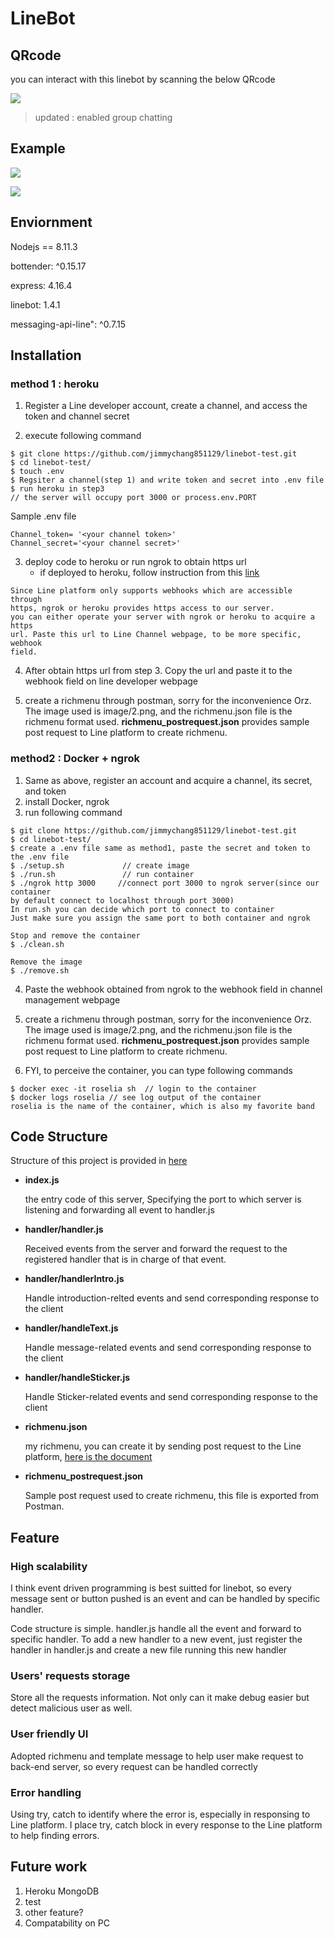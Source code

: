 # LineBot

## QRcode

you can interact with this linebot by scanning the below QRcode

![](https://i.imgur.com/8l9u1KWm.png)

> updated : enabled group chatting
## Example


![](https://i.imgur.com/J5JrLiam.png)

![](https://i.imgur.com/eltA2kom.png)


## Enviornment

Nodejs == 8.11.3

bottender: ^0.15.17

express: 4.16.4

linebot: 1.4.1

messaging-api-line": ^0.7.15

## Installation

### method 1 : heroku

1. Register a Line developer account, create a channel, and access the token and channel secret

2. execute following command

```
$ git clone https://github.com/jimmychang851129/linebot-test.git
$ cd linebot-test/
$ touch .env
$ Regsiter a channel(step 1) and write token and secret into .env file
$ run heroku in step3
// the server will occupy port 3000 or process.env.PORT
```

Sample .env file

```
Channel_token= '<your channel token>'
Channel_secret='<your channel secret>'
```

3. deploy code to heroku or run ngrok to obtain https url
    - if deployed to heroku, follow instruction from this [link](https://hackmd.io/p4cSSIgIS8irYGHuZkd-AA)

```
Since Line platform only supports webhooks which are accessible through
https, ngrok or heroku provides https access to our server.
you can either operate your server with ngrok or heroku to acquire a https
url. Paste this url to Line Channel webpage, to be more specific, webhook
field.
```

4. After obtain https url from step 3. Copy the url and paste it to the webhook field on line developer webpage

5. create a richmenu through postman, sorry for the inconvenience Orz. The image used is image/2.png, and the richmenu.json file is the richmenu format used. **richmenu_postrequest.json** provides sample post request to Line platform to create richmenu.

### method2 : Docker + ngrok

1. Same as above, register an account and acquire a channel, its secret, and token
2. install Docker, ngrok
3. run following command

```
$ git clone https://github.com/jimmychang851129/linebot-test.git
$ cd linebot-test/
$ create a .env file same as method1, paste the secret and token to the .env file
$ ./setup.sh             // create image
$ ./run.sh               // run container
$ ./ngrok http 3000     //connect port 3000 to ngrok server(since our container
by default connect to localhost through port 3000)
In run.sh you can decide which port to connect to container
Just make sure you assign the same port to both container and ngrok

Stop and remove the container
$ ./clean.sh

Remove the image
$ ./remove.sh
```

4. Paste the webhook obtained from ngrok to the webhook field in channel management webpage

5. create a richmenu through postman, sorry for the inconvenience Orz. The image used is image/2.png, and the richmenu.json file is the richmenu format used. **richmenu_postrequest.json** provides sample post request to Line platform to create richmenu.

6. FYI, to perceive the container, you can type following commands

```
$ docker exec -it roselia sh  // login to the container
$ docker logs roselia // see log output of the container
roselia is the name of the container, which is also my favorite band
```

## Code Structure

Structure of this project is provided in [here](https://www.csie.ntu.edu.tw/~b04902092/linebot/LineBotBorn.pdf)

- **index.js**
    
    the entry code of this server, Specifying the port to which server is listening and forwarding all event to handler.js

- **handler/handler.js**
    
    Received events from the server and forward the request to the registered handler that is in charge of that event.

- **handler/handlerIntro.js**
    
    Handle introduction-relted events and send corresponding response to the client

- **handler/handleText.js**

    Handle message-related events and send corresponding response to the client

- **handler/handleSticker.js**

	Handle Sticker-related events and send corresponding response to the client

- **richmenu.json**

    my richmenu, you can create it by sending post request to the Line platform, [here is the document](https://developers.line.biz/en/docs/messaging-api/using-rich-menus/#create-a-rich-menu)

- **richmenu_postrequest.json**

    Sample post request used to create richmenu, this file is exported from Postman.

## Feature

### High scalability

I think event driven programming is best suitted for linebot, so every message sent or button pushed is an event and can be handled by specific handler.

Code structure is simple. handler.js handle all the event and forward to specific handler.
To add a new handler to a new event, just register the handler in handler.js and create a new file running this new handler

### Users' requests storage

Store all the requests information. Not only can it make debug easier but detect malicious user as well.

### User friendly UI

Adopted richmenu and template message to help user make request to back-end server, so every request can be handled correctly

### Error handling

Using try, catch to identify where the error is, especially in responsing to Line platform. I place try, catch block in every response to the Line platform to help finding errors.

## Future work
1. Heroku MongoDB
2. test
3. other feature?
4. Compatability on PC